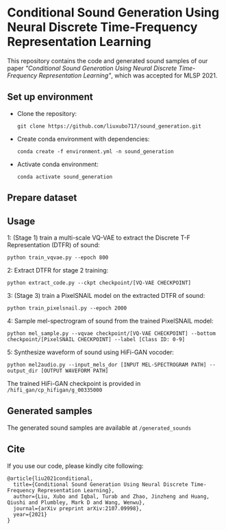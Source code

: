 # Conditional Sound Generation Using Neural Discrete Time-Frequency Representation Learning

This repository contains the code and generated sound samples of our paper *"Conditional Sound Generation Using Neural Discrete Time-Frequency Representation Learning"*, which was accepted for MLSP 2021. 

## Set up environment

* Clone the repository: 

  ```
  git clone https://github.com/liuxubo717/sound_generation.git
  ```

* Create conda environment with dependencies: 

  ```
  conda create -f environment.yml -n sound_generation
  ```

* Activate conda environment:  

  ```
  conda activate sound_generation
  ```

## Prepare dataset

## Usage

1: (Stage 1) train a multi-scale VQ-VAE to extract the Discrete T-F Representation (DTFR) of sound: 

```
python train_vqvae.py --epoch 800
```

2: Extract DTFR for stage 2 training: 

```
python extract_code.py --ckpt checkpoint/[VQ-VAE CHECKPOINT]
```

3: (Stage 3) train a PixelSNAIL model on the extracted DTFR of sound: 

```
python train_pixelsnail.py --epoch 2000
```

4: Sample mel-spectrogram of sound from the trained PixelSNAIL model:

```
python mel_sample.py --vqvae checkpoint/[VQ-VAE CHECKPOINT] --bottom checkpoint/[PixelSNAIL CHECKPOINT] --label [Class ID: 0-9]
```

5: Synthesize waveform of sound using HiFi-GAN vocoder:

```
python mel2audio.py --input_mels_dor [INPUT MEL-SPECTROGRAM PATH] --output_dir [OUTPUT WAVEFORM PATH]
```

The trained HiFi-GAN checkpoint is provided in `/hifi_gan/cp_hifigan/g_00335000`

## Generated samples

The generated sound samples are available at  `/generated_sounds`

## Cite

If you use our code, please kindly cite following: 

```
@article{liu2021conditional,
  title={Conditional Sound Generation Using Neural Discrete Time-Frequency Representation Learning},
  author={Liu, Xubo and Iqbal, Turab and Zhao, Jinzheng and Huang, Qiushi and Plumbley, Mark D and Wang, Wenwu},
  journal={arXiv preprint arXiv:2107.09998},
  year={2021}
}
```
